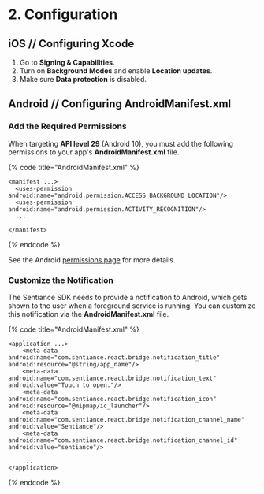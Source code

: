# 2. Configuration

## iOS // Configuring Xcode

1. Go to **Signing & Capabilities**.
2. Turn on **Background Modes** and enable **Location updates**.
3. Make sure **Data protection** is disabled.

## Android // Configuring AndroidManifest.xml

### Add the Required Permissions

When targeting **API level 29** \(Android 10\), you must add the following permissions to your app's **AndroidManifest.xml** file.

{% code title="AndroidManifest.xml" %}
```markup
<manifest ...>
  <uses-permission android:name="android.permission.ACCESS_BACKGROUND_LOCATION"/>
  <uses-permission android:name="android.permission.ACTIVITY_RECOGNITION"/>
  ...
  
</manifest>
```
{% endcode %}

See the Android [permissions page](../android-sdk/permissions.md) for more details.

### Customize the Notification

The Sentiance SDK needs to provide a notification to Android, which gets shown to the user when a foreground service is running. You can customize this notification via the **AndroidManifest.xml** file.

{% code title="AndroidManifest.xml" %}
```markup
<application ...>
    <meta-data android:name="com.sentiance.react.bridge.notification_title" android:resource="@string/app_name"/>
    <meta-data android:name="com.sentiance.react.bridge.notification_text" android:value="Touch to open."/>
    <meta-data android:name="com.sentiance.react.bridge.notification_icon" android:resource="@mipmap/ic_launcher"/>
    <meta-data android:name="com.sentiance.react.bridge.notification_channel_name" android:value="Sentiance"/>
    <meta-data android:name="com.sentiance.react.bridge.notification_channel_id" android:value="sentiance"/>
    
    ...
</application>
```
{% endcode %}

